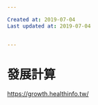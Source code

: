 ```yaml
---

Created at: 2019-07-04
Last updated at: 2019-07-04


---
```


# 發展計算


<https://growth.healthinfo.tw/>

